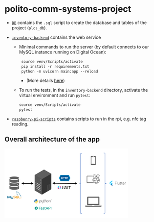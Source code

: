 # polito-comm-systems-project

- [`DB`](./DB/) contains the `.sql` script to create the database and tables of the project (`plcs_db`).

- [`inventory-backend`](./inventory-backend/) contains the web service
    - Minimal commands to run the server (by default connects to our MySQL instance running on Digital Ocean):
        ```
         source venv/Scripts/activate
         pip install -r requirements.txt
         python -m uvicorn main:app --reload
        ```
         - (More details [here](./server_instructions.md))
     
    - To run the tests, in the `inventory-backend` directory, activate the virtual environment and run `pytest`:
        ```
        source venv/Scripts/activate
        pytest
        ```

- [`raspberry-pi-scripts`](./raspberry-pi-scripts/) contains scripts to run in the rpi, e.g. nfc tag reading.

## Overall architecture of the app
<img src="./architecture.png" width="80%">
